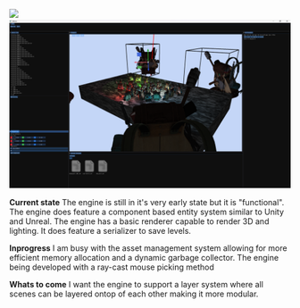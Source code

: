 ![](https://github.com/SebastianRautenbach/WIZM-Game-Engine/blob/main/RenderEngine/res/Picture1.png)
![](https://github.com/SebastianRautenbach/3D-Game-Engine/blob/main/RenderEngine/res/Screenshot%202024-07-22%20184532.png)


**Current state**
The engine is still in it's very early state but it is "functional". The engine does feature a component based entity system similar to Unity and Unreal. The engine has a basic renderer capable to render 3D and lighting.
It does feature a serializer to save levels.

**Inprogress**
I am busy with the asset management system allowing for more efficient memory allocation and a dynamic garbage collector. The engine being developed with a ray-cast mouse picking method

**Whats to come**
I want the engine to support a layer system where all scenes can be layered ontop of each other making it more modular.
